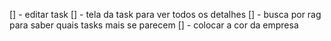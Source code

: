 [] - editar task
[] - tela da task para ver todos os detalhes
[] - busca por rag para saber quais tasks mais se parecem
[] - colocar a cor da empresa